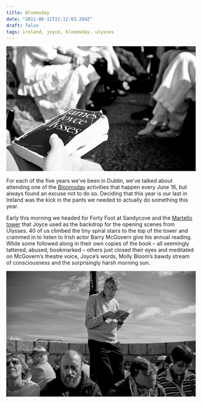 ```yaml
---
title: Bloomsday
date: "2011-06-11T22:12:03.284Z"
draft: false
tags: ireland, joyce, bloomsday, ulysses
---
```


![Ulysses](./book.jpg)

For each of the five years we’ve been in Dublin, we’ve talked about attending one of the [Bloomsday](http://en.wikipedia.org/wiki/Bloomsday) activities that happen every June 16, but always found an excuse not to do so. Deciding that this year is our last in Ireland was the kick in the pants we needed to actually do something this year.

Early this morning we headed for Forty Foot at Sandycove and the [Martello tower](http://www.dun-laoghaire.com/profile/joyce_tower/index.html) that Joyce used as the backdrop for the opening scenes from Ulysses. 40 of us climbed the tiny spiral stairs to the top of the tower and crammed in to listen to Irish actor Barry McGovern give his annual reading. While some followed along in their own copies of the book – all seemingly tattered, abused, bookmarked – others just closed their eyes and meditated on McGovern’s theatre voice, Joyce’s words, Molly Bloom’s bawdy stream of consciousness and the surprisingly harsh morning sun.

![Barry](./barry.jpg)


